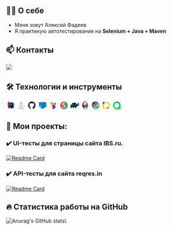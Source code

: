 ## :technologist: О себе
- Меня зовут Алексей Фадеев</br>
- Я практикую автотестирование на <b>Selenium + Java + Maven</b> </br>
## :mailbox: Контакты
<a href='https://t.me/Alixs012'><img src='https://img.shields.io/badge/Telegram-blue'/></a>

## :hammer_and_wrench: Технологии и инструменты
<a><img width="5%" title="IntelliJ IDEA" src="icon/logo/Idea.svg"></a>
<img width="5%" title="Java" src="icon/logo/Java.svg">
<img width="5%" title="GitHub" src="icon/logo/GitHub.svg">
<img width="5%" title="Selenoid" src="icon/logo/Selenoid.svg">
<img width="5%" title="Selenide" src="icon/logo/Selenide.svg">
<img width="5%" title="Junit5" src="icon/logo/Junit5.svg">
<img width="5%" title="Gradle" src="icon/logo/Gradle.svg">
<img width="5%" title="Jenkins" src="icon/logo/Jenkins.svg">
<img width="5%" title="RestAssured" src="icon/logo/RestAssured.svg">
<img width="5%" title="Allure Report" src="icon/logo/Allure.svg">
<img width="5%" title="Allure TestOps" src="icon/logo/Allure_TO.svg">

## 💼 Мои проекты:
### :heavy_check_mark: UI-тесты для страницы сайта IBS.ru.
[![Readme Card](https://github-readme-stats.vercel.app/api/pin/?username=javalexs&repo=IBSProject)](https://github.com/javalexs/IBSProject)

### :heavy_check_mark: API-тесты для сайта reqres.in
[![Readme Card](https://github-readme-stats.vercel.app/api/pin/?username=javalexs&repo=QA_Project_API)](https://github.com/javalexs/QA_Project_API)

## :fire: Статистика работы на GitHub
![Anurag's GitHub stats](https://github-readme-stats.vercel.app/api?username=Javalexs&show_icons=true&theme=onedark)\

